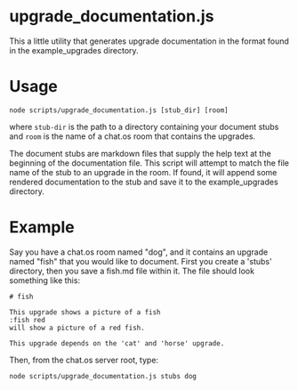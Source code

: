 # upgrade_documentation.js

This a little utility that generates upgrade documentation in the format found in the example_upgrades directory.

Usage
=====
```shell
node scripts/upgrade_documentation.js [stub_dir] [room]
```
where `stub-dir` is the path to a directory containing your document stubs and `room` is the name of a chat.os room that contains the upgrades.

The document stubs are markdown files that supply the help text at the beginning of the documentation file. This script will attempt to match the file name of the stub to an upgrade in the room. If found, it will append some rendered documentation to the stub and save it to the example_upgrades directory.

Example
=======
Say you have a chat.os room named "dog", and it contains an upgrade named "fish" that you would like to document. First you create a 'stubs' directory, then you save a fish.md file within it. The file should look something like this:
```
# fish

This upgrade shows a picture of a fish
:fish red
will show a picture of a red fish.

This upgrade depends on the 'cat' and 'horse' upgrade.
```

Then, from the chat.os server root, type:
```shell
node scripts/upgrade_documentation.js stubs dog
```
